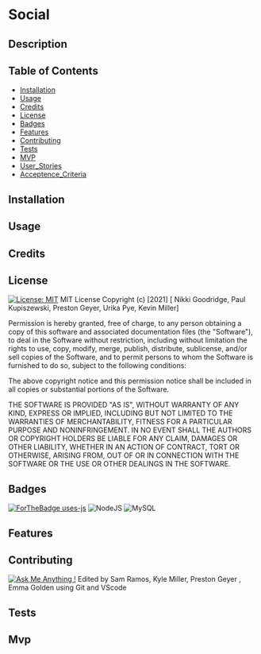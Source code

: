 # Social

  ## Description 


  ## Table of Contents
  
  
  * [Installation](#installation)
  * [Usage](#usage)
  * [Credits](#credits)
  * [License](#license)
  * [Badges](#badges)
  * [Features](#features)
  * [Contributing](#contributing)
  * [Tests](#tests)
  * [MVP](#MVP)
  * [User_Stories](#User_Stories)
  * [Acceptence_Criteria](#Acceptence_Criteria)

  ## Installation
  

  ## Usage 


  ## Credits


  ## License
  [![License: MIT](https://img.shields.io/badge/License-MIT-yellow.svg)](https://opensource.org/licenses/MIT)
 MIT License
Copyright (c) [2021] [ Nikki Goodridge, Paul Kupiszewski, Preston Geyer, Urika Pye, Kevin Miller]

Permission is hereby granted, free of charge, to any person obtaining a copy of this software and associated documentation files (the "Software"), to deal in the Software without restriction, including without limitation the rights to use, copy, modify, merge, publish, distribute, sublicense, and/or sell copies of the Software, and to permit persons to whom the Software is furnished to do so, subject to the following conditions:

The above copyright notice and this permission notice shall be included in all copies or substantial portions of the Software.

THE SOFTWARE IS PROVIDED "AS IS", WITHOUT WARRANTY OF ANY KIND, EXPRESS OR IMPLIED, INCLUDING BUT NOT LIMITED TO THE WARRANTIES OF MERCHANTABILITY, FITNESS FOR A PARTICULAR PURPOSE AND NONINFRINGEMENT. IN NO EVENT SHALL THE AUTHORS OR COPYRIGHT HOLDERS BE LIABLE FOR ANY CLAIM, DAMAGES OR OTHER LIABILITY, WHETHER IN AN ACTION OF CONTRACT, TORT OR OTHERWISE, ARISING FROM, OUT OF OR IN CONNECTION WITH THE SOFTWARE OR THE USE OR OTHER DEALINGS IN THE SOFTWARE.
  
  
  
  ## Badges
  [![ForTheBadge uses-js](http://ForTheBadge.com/images/badges/uses-js.svg)](http://ForTheBadge.com)
  <img alt="NodeJS" src="https://img.shields.io/badge/node.js%20-%2343853D.svg?&style=for-the-badge&logo=node.js&logoColor=white"/>
  <img alt="MySQL" src="https://img.shields.io/badge/mysql-%2300f.svg?&style=for-the-badge&logo=mysql&logoColor=white"/>
  
  ## Features


  
  
  ## Contributing
  [![Ask Me Anything !](https://img.shields.io/badge/Ask%20me-anything-1abc9c.svg)]( https://github.com/FlipFlaptheTraitor)
 Edited by Sam Ramos, Kyle Miller, Preston Geyer , Emma Golden using Git and VScode

  ## Tests


  ## Mvp
    
